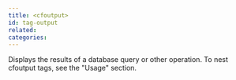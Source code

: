 ```yaml
---
title: <cfoutput>
id: tag-output
related:
categories:
---
```


Displays the results of a database query or other operation. To nest cfoutput tags, see the "Usage" section. 